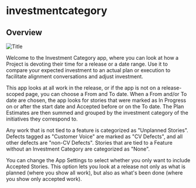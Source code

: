 investmentcategory
=========================

## Overview

![Title](assets/sample_screenshot.png)

Welcome to the Investment Category app, where you can look at how a Project is devoting their time for a release or a date range. Use it to compare your expected investment to an actual plan or execution to facilitate alignment conversations and adjust investment.

This app looks at all work in the release, or if the app is not on a release-scoped page, you can choose a From and To date. When a From and/or To date are chosen, the app looks for stories that were marked as In Progress on or after the start date and Accepted before or on the To date. The Plan Estimates are then summed and grouped by the investment category of the initiatives they correspond to.

Any work that is not tied to a feature is categorized as "Unplanned Stories". Defects tagged as "Customer Voice" are marked as "CV Defects", and all other defects are "non-CV Defects". Stories that are tied to a Feature without an Investment Category are categorized as "None".

You can change the App Settings to select whether you only want to include Accepted Stories. This option lets you look at a release not only as what is planned (where you show all work), but also as what's been done (where you show only accepted work).